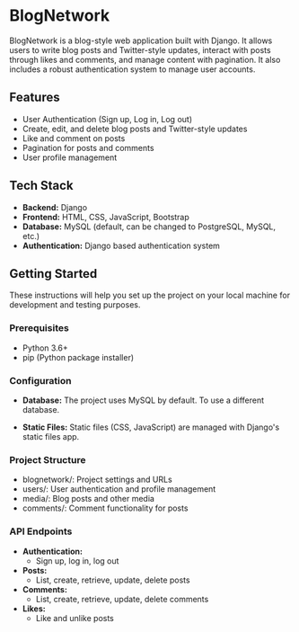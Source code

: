 # BlogNetwork

BlogNetwork is a blog-style web application built with Django. It allows users to write blog posts and Twitter-style updates, interact with posts through likes and comments, and manage content with pagination. It also includes a robust authentication system to manage user accounts.

## Features

- User Authentication (Sign up, Log in, Log out)
- Create, edit, and delete blog posts and Twitter-style updates
- Like and comment on posts
- Pagination for posts and comments
- User profile management

## Tech Stack

- **Backend:** Django
- **Frontend:** HTML, CSS, JavaScript, Bootstrap
- **Database:** MySQL (default, can be changed to PostgreSQL, MySQL, etc.)
- **Authentication:** Django based authentication system

## Getting Started

These instructions will help you set up the project on your local machine for development and testing purposes.

### Prerequisites

- Python 3.6+
- pip (Python package installer)

### Configuration

- **Database:** The project uses MySQL by default. To use a different database.

- **Static Files:** Static files (CSS, JavaScript) are managed with Django's static files app.

### Project Structure
- blognetwork/: Project settings and URLs
- users/: User authentication and profile management
- media/: Blog posts and other media
- comments/: Comment functionality for posts

### API Endpoints

- **Authentication:**
  - Sign up, log in, log out
- **Posts:** 
  - List, create, retrieve, update, delete posts
- **Comments:** 
  - List, create, retrieve, update, delete comments
- **Likes:** 
  - Like and unlike posts

